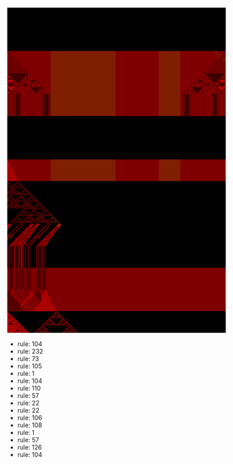 ![photo](./output.png) 
 * rule: 104
* rule: 232
* rule: 73
* rule: 105
* rule: 1
* rule: 104
* rule: 110
* rule: 57
* rule: 22
* rule: 22
* rule: 106
* rule: 108
* rule: 1
* rule: 57
* rule: 126
* rule: 104
